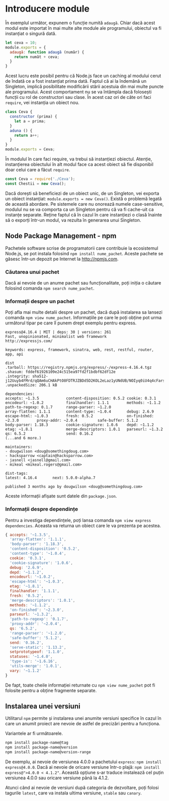 # Introducere module

În exemplul următor, expunem o funcție numită `adaugă`. Chiar dacă acest modul este importat în mai multe alte module ale programului, obiectul va fi instanțiat o singură dată.

```javascript
let ceva = 10;
module.exports = {
  adaugă: function adaugă (număr) {
    return număt + ceva;
  }
}
```

Acest lucru este posibil pentru că Node.js face un caching al modului cerut de îndată ce a fost instanțiat prima dată. Faptul că ai la îndemână un Singleton, implică posibilitate modificării stării acestuia din mai multe puncte ale programului. Acest comportament nu se va întâmpla dacă folosești funcții cu rol de constructori sau clase. În acest caz ori de câte ori faci `require`, vei instanția un obiect nou.

```javascript
class Ceva {
  constructor (prima) {
    let a = prima;
  }
  aduna () {
    return a++;
  }
}
module.exports = Ceva;
```

În modulul în care faci require, va trebui să instanțiezi obiectul. Atenție, instanțierea obiectului în alt modul face ca acest obiect să fie disponibil doar celui care a făcut `require`.

```javascript
const Ceva = require('./Ceva');
const Chestii = new Ceva();
```

Dacă dorești să beneficiezi de un obiect unic, de un Singleton, vei exporta un obiect instanțiat: `module.exports = new Ceva()`. Există o problemă legată de această abordare. Pe sistemele care nu onorează numele case-sensitive, modulul nu se va comporta ca un Singleton pentru că va fi cache-uit ca instanțe separate. Reține faptul că în cazul în care instanțiezi o clasă înainte să o exporți într-un modul, va rezulta în generarea unui Singleton.

## Node Package Management - npm

Pachetele software scrise de programatorii care contribuie la ecosistemul Node.js, se pot instala folosind `npm install nume_pachet`. Aceste pachete se găsesc într-un depozit pe Internet la http://npmjs.com.

### Căutarea unui pachet

Dacă ai nevoie de un anume pachet sau funcționalitate, poți iniția o căutare folosind comanda `npm search nume_pachet`.

### Informații despre un pachet

Poți afla mai multe detalii despre un pachet, dacă după instalarea sa lansezi comanda `npm view nume_pachet`. Informațiile pe care le poți obține pot urma următorul tipar pe care îl punem drept exemplu pentru express.

```text
express@4.16.4 | MIT | deps: 30 | versions: 261
Fast, unopinionated, minimalist web framework
http://expressjs.com/

keywords: express, framework, sinatra, web, rest, restful, router, app, api

dist
.tarball: https://registry.npmjs.org/express/-/express-4.16.4.tgz
.shasum: fddef61926109e24c515ea97fd2f1bdbf62df12e
.integrity: sha512-j12Uuyb4FMrd/qQAm6uCHAkPtO8FDTRJZBDd5D2KOL2eLaz1yUNdUB/NOIyq0iU4q4cFarsUCrnFDPBcnksuOg==
.unpackedSize: 206.1 kB

dependencies:
accepts: ~1.3.5            content-disposition: 0.5.2 cookie: 0.3.1              encodeurl: ~1.0.2          finalhandler: 1.1.1        methods: ~1.1.2            path-to-regexp: 0.1.7      range-parser: ~1.2.0
array-flatten: 1.1.1       content-type: ~1.0.4       debug: 2.6.9               escape-html: ~1.0.3        fresh: 0.5.2               on-finished: ~2.3.0        proxy-addr: ~2.0.4         safe-buffer: 5.1.2
body-parser: 1.18.3        cookie-signature: 1.0.6    depd: ~1.1.2               etag: ~1.8.1               merge-descriptors: 1.0.1   parseurl: ~1.3.2           qs: 6.5.2                  send: 0.16.2
(...and 6 more.)

maintainers:
- dougwilson <doug@somethingdoug.com>
- hacksparrow <captain@hacksparrow.com>
- jasnell <jasnell@gmail.com>
- mikeal <mikeal.rogers@gmail.com>

dist-tags:
latest: 4.16.4       next: 5.0.0-alpha.7

published 3 months ago by dougwilson <doug@somethingdoug.com>
```

Aceste informații afișate sunt datele din `package.json`.

### Informații despre dependințe

Pentru a investiga dependințele, poți lansa comanda `npm view express dependencies`. Aceasta va returna un obiect care le va prezenta pe acestea.

```javascript
{ accepts: '~1.3.5',
  'array-flatten': '1.1.1',
  'body-parser': '1.18.3',
  'content-disposition': '0.5.2',
  'content-type': '~1.0.4',
  cookie: '0.3.1',
  'cookie-signature': '1.0.6',
  debug: '2.6.9',
  depd: '~1.1.2',
  encodeurl: '~1.0.2',
  'escape-html': '~1.0.3',
  etag: '~1.8.1',
  finalhandler: '1.1.1',
  fresh: '0.5.2',
  'merge-descriptors': '1.0.1',
  methods: '~1.1.2',
  'on-finished': '~2.3.0',
  parseurl: '~1.3.2',
  'path-to-regexp': '0.1.7',
  'proxy-addr': '~2.0.4',
  qs: '6.5.2',
  'range-parser': '~1.2.0',
  'safe-buffer': '5.1.2',
  send: '0.16.2',
  'serve-static': '1.13.2',
  setprototypeof: '1.1.0',
  statuses: '~1.4.0',
  'type-is': '~1.6.16',
  'utils-merge': '1.0.1',
  vary: '~1.1.2'
}
```

De fapt, toate cheile informației returnate cu `npm view nume_pachet` pot fi folosite pentru a obține fragmente separate.

## Instalarea unei versiuni

Utilitarul `npm` permite și instalarea unei anumite versiuni specifice în cazul în care un anumit proiect are nevoie de astfel de precizări pentru a funcționa.

Variantele ar fi următoarele.

```bash
npm install package-name@tag
npm install package-name@version
npm install package-name@version-range
```

De exemplu, ai nevoie de versiunea 4.0.0 a pachetului `express`: `npm install express@4.0.0`. Dacă ai nevoie de oricare versiune într-o plajă: `npm install express@">4.0.0 < 4.1.2"`. Această opțiune s-ar traduce instalează cel puțin versiunea 4.0.0 sau oricare versiune până la 4.1.2.

Atunci când ai nevoie de versiuni după categoria de dezvoltare, poți folosi tagurile `latest`, care va instala ultima versiune, `stable` sau `canary`.
